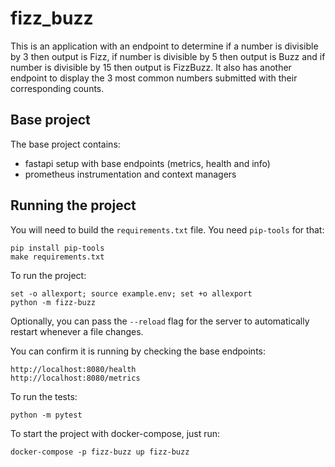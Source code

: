 # fizz_buzz

This is an application with an endpoint to determine if a number is divisible by 3 then output is Fizz, if number is divisible by 5 then output is Buzz and if number is divisible by 15 then output is FizzBuzz. It also has another endpoint to display the 3 most common numbers submitted with their corresponding counts.

## Base project

The base project contains:

- fastapi setup with base endpoints (metrics, health and info)
- prometheus instrumentation and context managers

## Running the project

You will need to build the `requirements.txt` file. You need `pip-tools` for that:

```
pip install pip-tools
make requirements.txt
```

To run the project:

```
set -o allexport; source example.env; set +o allexport
python -m fizz-buzz
```

Optionally, you can pass the `--reload` flag for the server to automatically restart whenever a file changes.

You can confirm it is running by checking the base endpoints:

```
http://localhost:8080/health
http://localhost:8080/metrics
```

To run the tests:

```
python -m pytest
```

To start the project with docker-compose, just run:

```
docker-compose -p fizz-buzz up fizz-buzz
```


